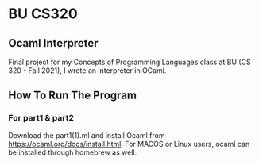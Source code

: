 # BU CS320

## Ocaml Interpreter

Final project for my Concepts of Programming Languages class at BU (CS 320 - Fall 2021), I wrote an interpreter in OCaml.

## How To Run The Program 

### For part1 & part2

Download the part1(1).ml and install Ocaml from https://ocaml.org/docs/install.html. For MACOS or Linux users, ocaml can be installed through homebrew as well.
